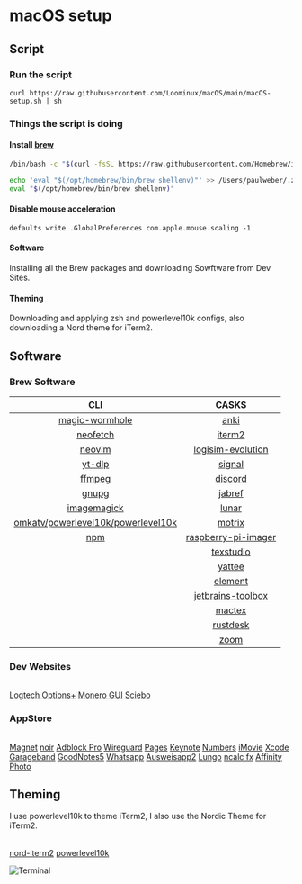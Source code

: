 # macOS setup

## Script

### Run the script

`curl https://raw.githubusercontent.com/Loominux/macOS/main/macOS-setup.sh | sh`

### Things the script is doing

#### Install [brew](https://brew.sh)

```sh
/bin/bash -c "$(curl -fsSL https://raw.githubusercontent.com/Homebrew/install/HEAD/install.sh)"

echo 'eval "$(/opt/homebrew/bin/brew shellenv)"' >> /Users/paulweber/.zprofile
eval "$(/opt/homebrew/bin/brew shellenv)"
```

#### Disable mouse acceleration
`defaults write .GlobalPreferences com.apple.mouse.scaling -1`

#### Software
Installing all the Brew packages and downloading Sowftware from Dev Sites.

#### Theming
Downloading and applying zsh and powerlevel10k configs, also downloading a Nord theme for iTerm2.


## Software

### Brew Software
|CLI|CASKS|
|:---:|:---:|
|[magic-wormhole](https://github.com/magic-wormhole/magic-wormhole)|[anki](https://apps.ankiweb.net)|
|[neofetch](https://github.com/dylanaraps/neofetch)|[iterm2](https://iterm2.com)|
|[neovim](https://neovim.io)|[logisim-evolution](https://github.com/logisim-evolution/logisim-evolution)|
|[yt-dlp](https://github.com/yt-dlp/yt-dlp)|[signal](https://www.signal.org/de/)|
|[ffmpeg](https://ffmpeg.org)|[discord](https://discord.com)|
|[gnupg](https://gnupg.org)|[jabref](https://www.jabref.org)|
|[imagemagick](https://imagemagick.org)|[lunar](https://lunar.fyi)|
|[omkatv/powerlevel10k/powerlevel10k](https://github.com/romkatv/powerlevel10k)|[motrix](https://motrix.app)|
|[npm](https://www.npmjs.com)|[raspberry-pi-imager](https://www.raspberrypi.com/software/)|
||[texstudio](https://texstudio.org)|
||[yattee](https://github.com/yattee/yattee)|
||[element](https://element.io)|
||[jetbrains-toolbox](https://www.jetbrains.com/toolbox-app/)|
||[mactex](https://www.tug.org/mactex/)|
||[rustdesk](https://rustdesk.com)|
||[zoom](https://zoom.us)|

### Dev Websites
||
|:---:|
[Logtech Options+](https://www.logitech.com/en-us/software/logi-options-plus.html)
[Monero GUI](https://www.getmonero.org/downloads/)
[Sciebo](https://hochschulcloud.nrw)

### AppStore
||
|:---:|
[Magnet](https://apps.apple.com/de/app/magnet/id441258766?mt=12)
[noir](https://apps.apple.com/de/app/noir-dark-mode-for-safari/id1592917505?mt=12)
[Adblock Pro](https://apps.apple.com/de/app/adblock-pro-safari-erweiterung/id1018301773)
[Wireguard](https://apps.apple.com/de/app/wireguard/id1451685025?mt=12)
[Pages](https://apps.apple.com/de/app/pages/id409201541?mt=12)
[Keynote](https://apps.apple.com/de/app/keynote/id409183694?mt=12)
[Numbers](https://apps.apple.com/de/app/numbers/id409203825?mt=12)
[iMovie](https://apps.apple.com/de/app/imovie/id408981434?mt=12)
[Xcode](https://apps.apple.com/de/app/xcode/id497799835?mt=12)
[Garageband](https://apps.apple.com/de/app/garageband/id682658836?mt=12)
[GoodNotes5](https://apps.apple.com/de/app/goodnotes-5/id1444383602)
[Whatsapp](https://apps.apple.com/de/app/whatsapp-desktop/id1147396723?mt=12)
[Ausweisapp2](https://apps.apple.com/de/app/ausweisapp2/id948660805)
[Lungo](https://apps.apple.com/de/app/lungo/id1263070803?mt=12)
[ncalc fx](https://apps.apple.com/de/app/ncalc-taschenrechner-plus/id1449106995)
[Affinity Photo](https://apps.apple.com/de/app/affinity-photo/id824183456?mt=12)

## Theming
I use powerlevel10k to theme iTerm2, I also use the Nordic Theme for iTerm2.

| |
|:---:|
[nord-iterm2](https://github.com/arcticicestudio/nord-iterm2)
[powerlevel10k](https://github.com/romkatv/powerlevel10k)

![Terminal](https://user-images.githubusercontent.com/115210873/198879694-5e458251-2b31-4866-8c1a-10bc77586d02.png)
